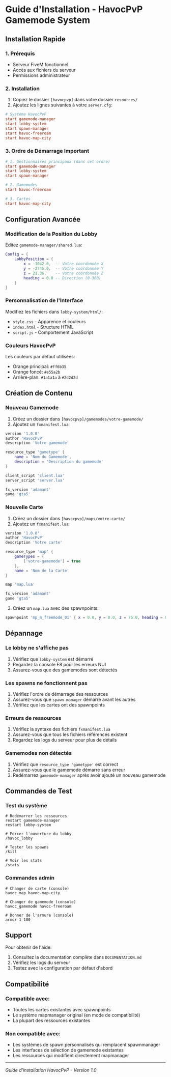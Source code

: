 # Guide d'Installation - HavocPvP Gamemode System

## Installation Rapide

### 1. Prérequis
- Serveur FiveM fonctionnel
- Accès aux fichiers du serveur
- Permissions administrateur

### 2. Installation
1. Copiez le dossier `[havocpvp]` dans votre dossier `resources/`
2. Ajoutez les lignes suivantes à votre `server.cfg`:

```cfg
# Système HavocPvP
start gamemode-manager
start lobby-system
start spawn-manager
start havoc-freeroam
start havoc-map-city
```

### 3. Ordre de Démarrage Important
```cfg
# 1. Gestionnaires principaux (dans cet ordre)
start gamemode-manager
start lobby-system  
start spawn-manager

# 2. Gamemodes
start havoc-freeroam

# 3. Cartes
start havoc-map-city
```

## Configuration Avancée

### Modification de la Position du Lobby
Éditez `gamemode-manager/shared.lua`:
```lua
Config = {
    LobbyPosition = {
        x = -1042.0,  -- Votre coordonnée X
        y = -2745.0,  -- Votre coordonnée Y  
        z = 21.36,    -- Votre coordonnée Z
        heading = 0.0 -- Direction (0-360)
    }
}
```

### Personnalisation de l'Interface
Modifiez les fichiers dans `lobby-system/html/`:
- `style.css` - Apparence et couleurs
- `index.html` - Structure HTML
- `script.js` - Comportement JavaScript

### Couleurs HavocPvP
Les couleurs par défaut utilisées:
- Orange principal: `#ff6b35`
- Orange foncé: `#e55a2b`
- Arrière-plan: `#1a1a1a` à `#2d2d2d`

## Création de Contenu

### Nouveau Gamemode
1. Créez un dossier dans `[havocpvp]/gamemodes/votre-gamemode/`
2. Ajoutez un `fxmanifest.lua`:
```lua
version '1.0.0'
author 'HavocPvP'
description 'Votre gamemode'

resource_type 'gametype' { 
    name = 'Nom du Gamemode',
    description = 'Description du gamemode'
}

client_script 'client.lua'
server_script 'server.lua'

fx_version 'adamant'
game 'gta5'
```

### Nouvelle Carte
1. Créez un dossier dans `[havocpvp]/maps/votre-carte/`
2. Ajoutez un `fxmanifest.lua`:
```lua
version '1.0.0'
author 'HavocPvP'
description 'Votre carte'

resource_type 'map' { 
    gameTypes = { 
        ['votre-gamemode'] = true 
    },
    name = 'Nom de la Carte'
}

map 'map.lua'

fx_version 'adamant'
game 'gta5'
```

3. Créez un `map.lua` avec des spawnpoints:
```lua
spawnpoint 'mp_m_freemode_01' { x = 0.0, y = 0.0, z = 75.0, heading = 0.0 }
```

## Dépannage

### Le lobby ne s'affiche pas
1. Vérifiez que `lobby-system` est démarré
2. Regardez la console F8 pour les erreurs NUI
3. Assurez-vous que des gamemodes sont détectés

### Les spawns ne fonctionnent pas
1. Vérifiez l'ordre de démarrage des ressources
2. Assurez-vous que `spawn-manager` démarre avant les autres
3. Vérifiez que les cartes ont des spawnpoints

### Erreurs de ressources
1. Vérifiez la syntaxe des fichiers `fxmanifest.lua`
2. Assurez-vous que tous les fichiers référencés existent
3. Regardez les logs du serveur pour plus de détails

### Gamemodes non détectés
1. Vérifiez que `resource_type 'gametype'` est correct
2. Assurez-vous que le gamemode démarre sans erreur
3. Redémarrez `gamemode-manager` après avoir ajouté un nouveau gamemode

## Commandes de Test

### Test du système
```
# Redémarrer les ressources
restart gamemode-manager
restart lobby-system

# Forcer l'ouverture du lobby
/havoc_lobby

# Tester les spawns
/kill

# Voir les stats
/stats
```

### Commandes admin
```
# Changer de carte (console)
havoc_map havoc-map-city

# Changer de gamemode (console)  
havoc_gamemode havoc-freeroam

# Donner de l'armure (console)
armor 1 100
```

## Support

Pour obtenir de l'aide:
1. Consultez la documentation complète dans `DOCUMENTATION.md`
2. Vérifiez les logs du serveur
3. Testez avec la configuration par défaut d'abord

## Compatibilité

### Compatible avec:
- Toutes les cartes existantes avec spawnpoints
- Le système mapmanager original (en mode de compatibilité)
- La plupart des ressources existantes

### Non compatible avec:
- Les systèmes de spawn personnalisés qui remplacent spawnmanager
- Les interfaces de sélection de gamemode existantes
- Les ressources qui modifient directement mapmanager

---
*Guide d'installation HavocPvP - Version 1.0*